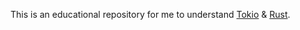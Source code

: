 This is an educational repository for me to understand [Tokio](https://tokio.rs/) & [Rust](https://www.rust-lang.org/).